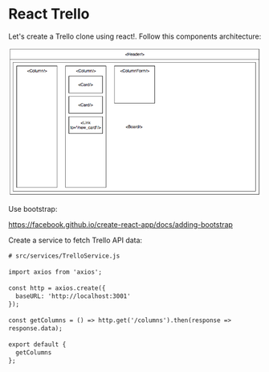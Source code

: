 # React Trello

Let's create a Trello clone using react!. Follow this components architecture:

![](image.png)

Use bootstrap:

https://facebook.github.io/create-react-app/docs/adding-bootstrap

Create a service to fetch Trello API data:

```
# src/services/TrelloService.js

import axios from 'axios';

const http = axios.create({
  baseURL: 'http://localhost:3001'
});

const getColumns = () => http.get('/columns').then(response => response.data);

export default {
  getColumns
};
```
